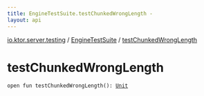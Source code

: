 ```yaml
---
title: EngineTestSuite.testChunkedWrongLength - 
layout: api
---
```


<div class='api-docs-breadcrumbs'><a href="../index.html">io.ktor.server.testing</a> / <a href="index.html">EngineTestSuite</a> / <a href="./test-chunked-wrong-length.html">testChunkedWrongLength</a></div>

# testChunkedWrongLength

<div class="signature"><code><span class="keyword">open</span> <span class="keyword">fun </span><span class="identifier">testChunkedWrongLength</span><span class="symbol">(</span><span class="symbol">)</span><span class="symbol">: </span><a href="https://kotlinlang.org/api/latest/jvm/stdlib/kotlin/-unit/index.html"><span class="identifier">Unit</span></a></code></div>
